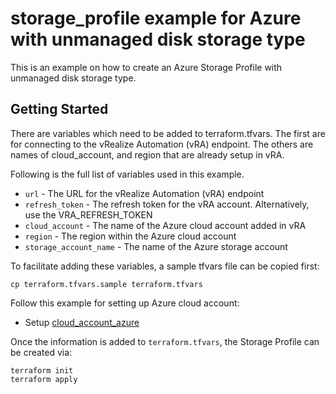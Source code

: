 # storage_profile example for Azure with unmanaged disk storage type

This is an example on how to create an Azure Storage Profile with unmanaged disk storage type. 

## Getting Started

There are variables which need to be added to terraform.tfvars. The first are for connecting to the vRealize Automation (vRA) endpoint. The others are names of cloud_account, and region that are already setup in vRA.

Following is the full list of variables used in this example.

* `url` - The URL for the vRealize Automation (vRA) endpoint
* `refresh_token` - The refresh token for the vRA account. Alternatively, use the VRA_REFRESH_TOKEN 
* `cloud_account` - The name of the Azure cloud account added in vRA
* `region` - The region within the Azure cloud account
* `storage_account_name` - The name of the Azure storage account

To facilitate adding these variables, a sample tfvars file can be copied first:
```shell
cp terraform.tfvars.sample terraform.tfvars
```

Follow this example for setting up Azure cloud account:

* Setup [cloud\_account\_azure](../../cloud_account_azure/README.md)

Once the information is added to `terraform.tfvars`, the Storage Profile can be created via:

```shell
terraform init
terraform apply
```
